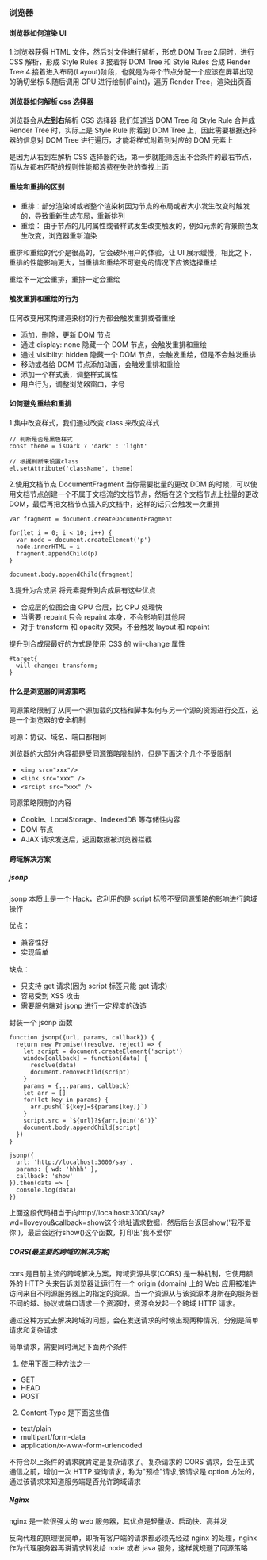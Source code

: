 ### 浏览器

#### 浏览器如何渲染 UI

1.浏览器获得 HTML 文件，然后对文件进行解析，形成 DOM Tree 2.同时，进行 CSS 解析，形成 Style Rules 3.接着将 DOM Tree 和 Style Rules 合成 Render Tree 4.接着进入布局(Layout)阶段，也就是为每个节点分配一个应该在屏幕出现的确切坐标 5.随后调用 GPU 进行绘制(Paint)，遍历 Render Tree，渲染出页面

#### 浏览器如何解析 css 选择器

浏览器会从**左到右**解析 CSS 选择器
我们知道当 DOM Tree 和 Style Rule 合并成 Render Tree 时，实际上是 Style Rule 附着到 DOM Tree 上，因此需要根据选择器的信息对 DOM Tree 进行遍历，才能将样式附着到对应的 DOM 元素上

是因为从右到左解析 CSS 选择器的话，第一步就能筛选出不合条件的最右节点，而从左都右匹配的规则性能都浪费在失败的查找上面

#### 重绘和重排的区别

- 重排：部分渲染树或者整个渲染树因为节点的布局或者大小发生改变时触发的，导致重新生成布局，重新排列
- 重绘： 由于节点的几何属性或者样式发生改变触发的，例如元素的背景颜色发生改变，浏览器重新渲染

重排和重绘的代价是很高的，它会破坏用户的体验，让 UI 展示缓慢，相比之下，重排的性能影响更大，当重排和重绘不可避免的情况下应该选择重绘

重绘不一定会重排，重排一定会重绘

#### 触发重排和重绘的行为

任何改变用来构建渲染树的行为都会触发重排或者重绘

- 添加，删除，更新 DOM 节点
- 通过 display: none 隐藏一个 DOM 节点，会触发重排和重绘
- 通过 visibilty: hidden 隐藏一个 DOM 节点，会触发重绘，但是不会触发重排
- 移动或者给 DOM 节点添加动画，会触发重排和重绘
- 添加一个样式表，调整样式属性
- 用户行为，调整浏览器窗口，字号

#### 如何避免重绘和重排

1.集中改变样式，我们通过改变 class 来改变样式

```
// 判断是否是黑色样式
const theme = isDark ? 'dark' : 'light'

// 根据判断来设置class
el.setAttribute('className', theme)
```

2.使用文档节点 DocumentFragment
当你需要批量的更改 DOM 的时候，可以使用文档节点创建一个不属于文档流的文档节点，然后在这个文档节点上批量的更改 DOM，最后再把文档节点插入的文档中，这样的话只会触发一次重排

```
var fragment = document.createDocumentFragment

for(let i = 0; i < 10; i++) {
  var node = document.createElement('p')
  node.innerHTML = i
  fragment.appendChild(p)
}

document.body.appendChild(fragment)
```

3.提升为合成层
将元素提升到合成层有这些优点

- 合成层的位图会由 GPU 合层，比 CPU 处理快
- 当需要 repaint 只会 repaint 本身，不会影响到其他层
- 对于 transform 和 opacity 效果，不会触发 layout 和 repaint

提升到合成层最好的方式是使用 CSS 的 wii-change 属性

```
#target{
  will-change: transform;
}
```

#### 什么是浏览器的同源策略

同源策略限制了从同一个源加载的文档和脚本如何与另一个源的资源进行交互，这是一个浏览器的安全机制

同源：协议、域名、端口都相同

浏览器的大部分内容都是受同源策略限制的，但是下面这个几个不受限制

- `<img src="xxx"/>`
- `<link src="xxx" />`
- `<srcipt src="xxx" />`

同源策略限制的内容

- Cookie、LocalStorage、IndexedDB 等存储性内容
- DOM 节点
- AJAX 请求发送后，返回数据被浏览器拦截

#### 跨域解决方案

##### jsonp

jsonp 本质上是一个 Hack，它利用的是 script 标签不受同源策略的影响进行跨域操作

优点：

- 兼容性好
- 实现简单

缺点：

- 只支持 get 请求(因为 script 标签只能 get 请求)
- 容易受到 XSS 攻击
- 需要服务端对 jsonp 进行一定程度的改造

封装一个 jsonp 函数

```
function jsonp({url, params, callback}) {
  return new Promise((resolve, reject) => {
    let script = document.createElement('script')
    window[callback] = function(data) {
      resolve(data)
      document.removeChild(script)
    }
    params = {...params, callback}
    let arr = []
    for(let key in params) {
      arr.push(`${key}=${params[key]}`)
    }
    script.src = `${url}?${arr.join('&')}`
    document.body.appendChild(script)
  })
}

jsonp({
  url: 'http://localhost:3000/say',
  params: { wd: 'hhhh' },
  callback: 'show'
}).then(data => {
  console.log(data)
})
```

上面这段代码相当于向http://localhost:3000/say?wd=Iloveyou&callback=show这个地址请求数据，然后后台返回show('我不爱你')，最后会运行show()这个函数，打印出'我不爱你'

##### CORS(最主要的跨域的解决方案)

cors 是目前主流的跨域解决方案，跨域资源共享(CORS) 是一种机制，它使用额外的 HTTP 头来告诉浏览器让运行在一个 origin (domain) 上的 Web 应用被准许访问来自不同源服务器上的指定的资源。当一个资源从与该资源本身所在的服务器不同的域、协议或端口请求一个资源时，资源会发起一个跨域 HTTP 请求。

通过这种方式去解决跨域的问题，会在发送请求的时候出现两种情况，分别是简单请求和复杂请求

简单请求，需要同时满足下面两个条件

1. 使用下面三种方法之一

- GET
- HEAD
- POST

2. Content-Type 是下面这些值

- text/plain
- multipart/form-data
- application/x-www-form-urlencoded

不符合以上条件的请求就肯定是复杂请求了。复杂请求的 CORS 请求，会在正式通信之前，增加一次 HTTP 查询请求，称为"预检"请求,该请求是 option 方法的，通过该请求来知道服务端是否允许跨域请求

##### Nginx

nginx 是一款很强大的 web 服务器，其优点是轻量级、启动快、高并发

反向代理的原理很简单，即所有客户端的请求都必须先经过 nginx 的处理，nginx 作为代理服务器再讲请求转发给 node 或者 java 服务，这样就规避了同源策略
